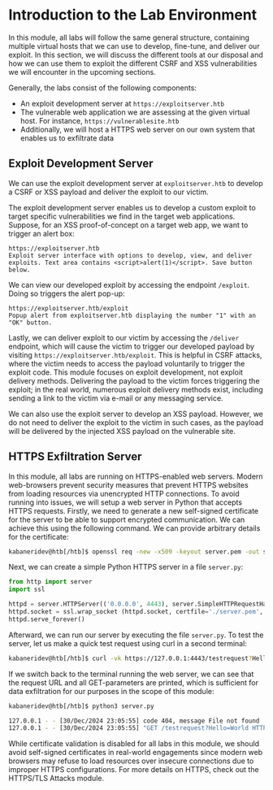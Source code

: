 # Introduction to the Lab Environment

In this module, all labs will follow the same general structure, containing multiple virtual hosts that we can use to develop, fine-tune, and deliver our exploit. In this section, we will discuss the different tools at our disposal and how we can use them to exploit the different CSRF and XSS vulnerabilities we will encounter in the upcoming sections.

Generally, the labs consist of the following components:

*   An exploit development server at `https://exploitserver.htb`
*   The vulnerable web application we are assessing at the given virtual host. For instance, `https://vulnerablesite.htb`
*   Additionally, we will host a HTTPS web server on our own system that enables us to exfiltrate data

## Exploit Development Server

We can use the exploit development server at `exploitserver.htb` to develop a CSRF or XSS payload and deliver the exploit to our victim.

The exploit development server enables us to develop a custom exploit to target specific vulnerabilities we find in the target web applications. Suppose, for an XSS proof-of-concept on a target web app, we want to trigger an alert box:

```
https://exploitserver.htb
Exploit server interface with options to develop, view, and deliver exploits. Text area contains <script>alert(1)</script>. Save button below.
```
We can view our developed exploit by accessing the endpoint `/exploit`. Doing so triggers the alert pop-up:

```
https://exploitserver.htb/exploit
Popup alert from exploitserver.htb displaying the number "1" with an "OK" button.
```
Lastly, we can deliver exploit to our victim by accessing the `/deliver` endpoint, which will cause the victim to trigger our developed payload by visiting `https://exploitserver.htb/exploit`. This is helpful in CSRF attacks, where the victim needs to access the payload voluntarily to trigger the exploit code. This module focuses on exploit development, not exploit delivery methods. Delivering the payload to the victim forces triggering the exploit; in the real world, numerous exploit delivery methods exist, including sending a link to the victim via e-mail or any messaging service.

We can also use the exploit server to develop an XSS payload. However, we do not need to deliver the exploit to the victim in such cases, as the payload will be delivered by the injected XSS payload on the vulnerable site.

## HTTPS Exfiltration Server

In this module, all labs are running on HTTPS-enabled web servers. Modern web-browsers prevent security measures that prevent HTTPS websites from loading resources via unencrypted HTTP connections. To avoid running into issues, we will setup a web server in Python that accepts HTTPS requests. Firstly, we need to generate a new self-signed certificate for the server to be able to support encrypted communication. We can achieve this using the following command. We can provide arbitrary details for the certificate:

```bash
kabaneridev@htb[/htb]$ openssl req -new -x509 -keyout server.pem -out server.pem -days 365 -nodes
```
Next, we can create a simple Python HTTPS server in a file `server.py`:

```python
from http import server
import ssl

httpd = server.HTTPServer(('0.0.0.0', 4443), server.SimpleHTTPRequestHandler)
httpd.socket = ssl.wrap_socket (httpd.socket, certfile='./server.pem', server_side=True)
httpd.serve_forever()
```
Afterward, we can run our server by executing the file `server.py`. To test the server, let us make a quick test request using curl in a second terminal:

```bash
kabaneridev@htb[/htb]$ curl -vk https://127.0.0.1:4443/testrequest?Hello=World
```
If we switch back to the terminal running the web server, we can see that the request URL and all GET-parameters are printed, which is sufficient for data exfiltration for our purposes in the scope of this module:

```bash
kabaneridev@htb[/htb]$ python3 server.py

127.0.0.1 - - [30/Dec/2024 23:05:55] code 404, message File not found
127.0.0.1 - - [30/Dec/2024 23:05:55] "GET /testrequest?Hello=World HTTP/1.1" 404 -
```
While certificate validation is disabled for all labs in this module, we should avoid self-signed certificates in real-world engagements since modern web browsers may refuse to load resources over insecure connections due to improper HTTPS configurations. For more details on HTTPS, check out the HTTPS/TLS Attacks module.
